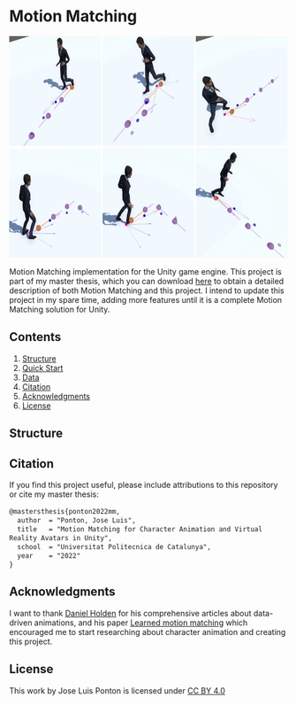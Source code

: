 # Motion Matching

<p align="center">
  <img 
    width="960"
    height="400"
    src=".github/media/path_mm.jpg"
  >
</p>

Motion Matching implementation for the Unity game engine. This project is part of my master thesis, which you can download [here](.github/pdfs/Master_Thesis_JoseLuis.pdf) to obtain a detailed description of both Motion Matching and this project. I intend to update this project in my spare time, adding more features until it is a complete Motion Matching solution for Unity.

## Contents

1. [Structure](#structure)
2. [Quick Start](#quick-start)
3. [Data](#data)
4. [Citation](#citation)
5. [Acknowledgments](#Acknowledgments)
6. [License](#license)

## Structure



## Citation

If you find this project useful, please include attributions to this repository or cite my master thesis:

```
@mastersthesis{ponton2022mm,
  author  = "Ponton, Jose Luis",
  title   = "Motion Matching for Character Animation and Virtual Reality Avatars in Unity",
  school  = "Universitat Politecnica de Catalunya",
  year    = "2022"
}
```

## Acknowledgments

I want to thank [Daniel Holden](https://theorangeduck.com/) for his comprehensive articles about data-driven animations, and his paper [Learned motion matching](https://dl.acm.org/doi/abs/10.1145/3386569.3392440) which encouraged me to start researching about character animation and creating this project.

## License

This work by Jose Luis Ponton is licensed under [CC BY 4.0](http://creativecommons.org/licenses/by/4.0/?ref=chooser-v1)
